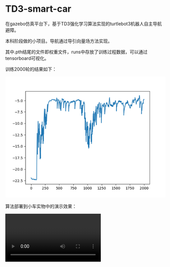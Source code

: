 # TD3-smart-car

在gazebo仿真平台下，基于TD3强化学习算法实现的turtlebot3机器人自主导航避障。

本科阶段做的小项目。导航通过导引向量场方法实现。

其中.pth结尾的文件即权重文件，runs中存放了训练过程数据，可以通过tensorboard可视化。

训练2000轮的结果如下：

![seed1-ep2000](./seed1-ep2000.png)

算法部署到小车实物中的演示效果：

![video](./video.MP4)
